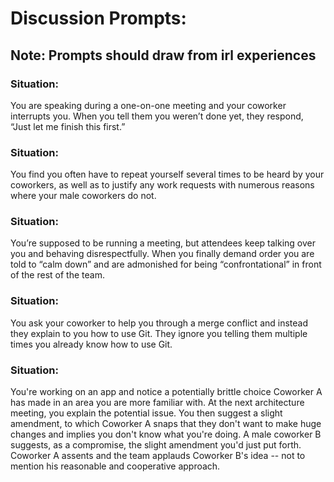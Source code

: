 # Discussion Prompts:

## Note: Prompts should draw from irl experiences

### Situation:
You are speaking during a one-on-one meeting and your coworker interrupts you. When you tell them you weren’t done yet, they respond, “Just let me finish this first.”

### Situation:
You find you often have to repeat yourself several times to be heard by your coworkers, as well as to justify any work requests with numerous reasons where your male coworkers do not.

### Situation:
You’re supposed to be running a meeting, but attendees keep talking over you and behaving disrespectfully. When you finally demand order you are told to “calm down” and are admonished for being “confrontational” in front of the rest of the team.

### Situation:
You ask your coworker to help you through a merge conflict and instead they explain to you how to use Git. They ignore you telling them multiple times you already know how to use Git.

### Situation:
You're working on an app and notice a potentially brittle choice Coworker A has made in an area you are more familiar with. At the next architecture meeting, you explain the potential issue. You then suggest a slight amendment, to which Coworker A snaps that they don't want to make huge changes and implies you don't know what you're doing. A male coworker B suggests, as a compromise, the slight amendment you'd just put forth. Coworker A assents and the team applauds Coworker B's idea -- not to mention his reasonable and cooperative approach.
